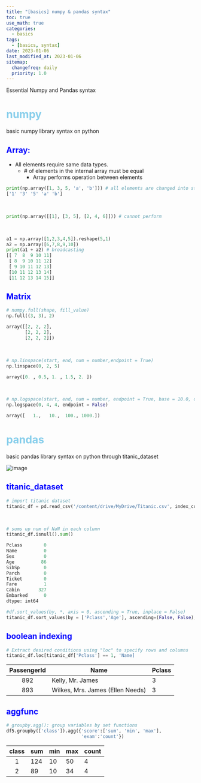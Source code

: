```yaml
---
title: "[basics] numpy & pandas syntax"
toc: true
use_math: true
categories:
  - basics
tags:
  - [basics, syntax]
date: 2023-01-06
last_modified_at: 2023-01-06
sitemap:
  changefreq: daily
  priority: 1.0
---
```


Essential Numpy and Pandas syntax

# <span style = "color : skyblue"> numpy </span>

basic numpy library syntax on python

## <span style = "color : blue">Array:</span>
- All elements require same data types.
  - \# of elements in the internal array must be equal
    - Array performs operation between elements
    
```python
print(np.array([1, 3, 5, 'a', 'b'])) # all elements are changed into str
['1' '3' '5' 'a' 'b']
```

<br>

```python
print(np.array([[1], [3, 5], [2, 4, 6]])) # cannot perform
```

<br>

```python
a1 = np.array([1,2,3,4,5]).reshape(5,1)
a2 = np.array([6,7,8,9,10])
print(a1 + a2) # broadcasting
[[ 7  8  9 10 11]
 [ 8  9 10 11 12]
 [ 9 10 11 12 13]
 [10 11 12 13 14]
 [11 12 13 14 15]]
```

## <span style =  "color : blue"> Matrix </span>

```python
# numpy.full(shape, fill_value)
np.full((3, 3), 2)

array([[2, 2, 2],
       [2, 2, 2],
       [2, 2, 2]])
```
<br>

```python
# np.linspace(start, end, num = number,endpoint = True)
np.linspace(0, 2, 5)

array([0. , 0.5, 1. , 1.5, 2. ])
```
<br>

```python
# np.logspace(start, end, num = number, endpoint = True, base = 10.0, dtype = object)
np.logspace(0, 4, 4, endpoint = False)

array([   1.,   10.,  100., 1000.])
```

# <span style = "color : skyblue"> pandas </span>

basic pandas library syntax on python through titanic_dataset

![image]("https://blog.kakaocdn.net/dn/N4NAc/btqRoP1ml8o/x4DD7ITezrXVcJKgEYR5a1/img.png")

## <span style = "color : blue"> titanic_dataset </span>

```python
# import titanic dataset
titanic_df = pd.read_csv('/content/drive/MyDrive/Titanic.csv', index_col=0)
```
<br>

```python
# sums up num of NaN in each column
titanic_df.isnull().sum()

Pclass        0
Name          0
Sex           0
Age          86
SibSp         0
Parch         0
Ticket        0
Fare          1
Cabin       327
Embarked      0
dtype: int64
```

```python
#df.sort_values(by, *, axis = 0, ascending = True, inplace = False)
titanic_df.sort_values(by = ['Pclass','Age'], ascending=(False, False), inplace = False)
```

## <span style = "color: blue"> boolean indexing </span>

```python
# Extract desired conditions using "loc" to specify rows and columns
titanic_df.loc[titanic_df['Pclass'] == 1, 'Name]
```

|**PassengerId**|Name|Pclass|
|:---:|---|---|
|892|Kelly, Mr. James|3|
|893|Wilkes, Mrs. James (Ellen Needs)|3|

## <span style = "color : blue"> aggfunc </span>

```python
# groupby.agg(): group variables by set functions
df5.groupby(['class']).agg({'score':['sum', 'min', 'max'],
                            'exam':'count'})
```
                            
|**class**|sum|min|max|count|
|:---:|---|---|---|---|
|1|124|10|50|4|
|2|89|10|34|4|
